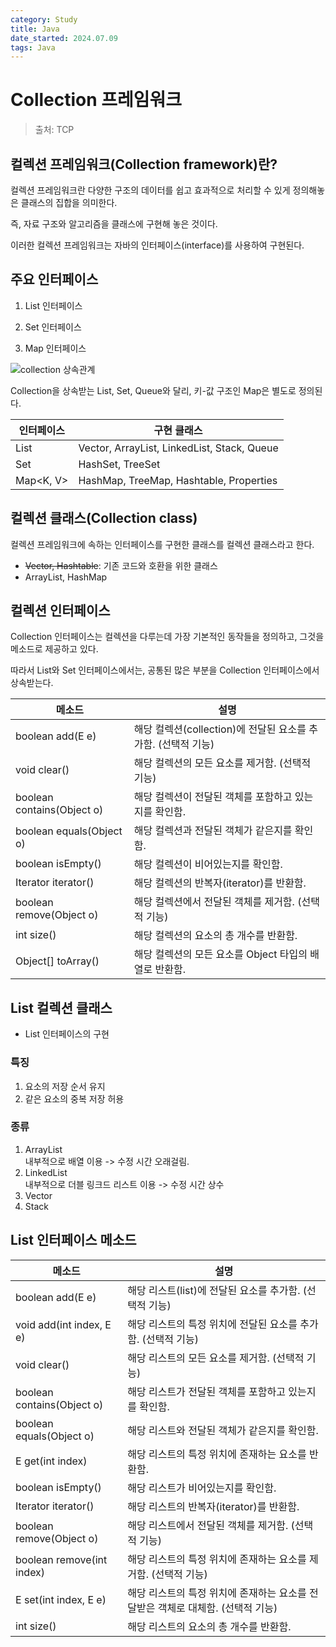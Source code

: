 ```yaml
---
category: Study
title: Java
date_started: 2024.07.09
tags: Java
---
```


# Collection 프레임워크

> 출처: TCP

## 컬렉션 프레임워크(Collection framework)란?

컬렉션 프레임워크란 다양한 구조의 데이터를 쉽고 효과적으로 처리할 수 있게 정의해놓은 클래스의 집합을 의미한다.

즉, 자료 구조와 알고리즘을 클래스에 구현해 놓은 것이다.

이러한 컬렉션 프레임워크는 자바의 인터페이스(interface)를 사용하여 구현된다.

## 주요 인터페이스

1. List 인터페이스

2. Set 인터페이스

3. Map 인터페이스

![collection 상속관계](https://www.tcpschool.com/lectures/img_java_collection_interface_diagram.png)

Collection을 상속받는 List, Set, Queue와 달리, 키-값 구조인 Map은 별도로 정의된다.

| 인터페이스 | 구현 클래스                                 |
| ---------- | ------------------------------------------- |
| List<E>    | Vector, ArrayList, LinkedList, Stack, Queue |
| Set<E>     | HashSet, TreeSet                            |
| Map<K, V>  | HashMap, TreeMap, Hashtable, Properties     |

## 컬렉션 클래스(Collection class)

컬렉션 프레임워크에 속하는 인터페이스를 구현한 클래스를 컬렉션 클래스라고 한다.

-   ~~Vector, Hashtable~~: 기존 코드와 호환을 위한 클래스
-   ArrayList, HashMap

## 컬렉션 인터페이스

Collection 인터페이스는 컬렉션을 다루는데 가장 기본적인 동작들을 정의하고, 그것을 메소드로 제공하고 있다.

따라서 List와 Set 인터페이스에서는, 공통된 많은 부분을 Collection 인터페이스에서 상속받는다.

| 메소드                     | 설명                                                          |
| -------------------------- | ------------------------------------------------------------- |
| boolean add(E e)           | 해당 컬렉션(collection)에 전달된 요소를 추가함. (선택적 기능) |
| void clear()               | 해당 컬렉션의 모든 요소를 제거함. (선택적 기능)               |
| boolean contains(Object o) | 해당 컬렉션이 전달된 객체를 포함하고 있는지를 확인함.         |
| boolean equals(Object o)   | 해당 컬렉션과 전달된 객체가 같은지를 확인함.                  |
| boolean isEmpty()          | 해당 컬렉션이 비어있는지를 확인함.                            |
| Iterator<E> iterator()     | 해당 컬렉션의 반복자(iterator)를 반환함.                      |
| boolean remove(Object o)   | 해당 컬렉션에서 전달된 객체를 제거함. (선택적 기능)           |
| int size()                 | 해당 컬렉션의 요소의 총 개수를 반환함.                        |
| Object[] toArray()         | 해당 컬렉션의 모든 요소를 Object 타입의 배열로 반환함.        |

## List 컬렉션 클래스

-   List 인터페이스의 구현

### 특징

1. 요소의 저장 순서 유지
2. 같은 요소의 중복 저장 허용

### 종류

1. ArrayList<E>  
   내부적으로 배열 이용 -> 수정 시간 오래걸림.
2. LinkedList<E>  
   내부적으로 더블 링크드 리스트 이용 -> 수정 시간 상수
3. Vector<E>
4. Stack<E>

## List 인터페이스 메소드

| 메소드                     | 설명                                                                            |
| -------------------------- | ------------------------------------------------------------------------------- |
| boolean add(E e)           | 해당 리스트(list)에 전달된 요소를 추가함. (선택적 기능)                         |
| void add(int index, E e)   | 해당 리스트의 특정 위치에 전달된 요소를 추가함. (선택적 기능)                   |
| void clear()               | 해당 리스트의 모든 요소를 제거함. (선택적 기능)                                 |
| boolean contains(Object o) | 해당 리스트가 전달된 객체를 포함하고 있는지를 확인함.                           |
| boolean equals(Object o)   | 해당 리스트와 전달된 객체가 같은지를 확인함.                                    |
| E get(int index)           | 해당 리스트의 특정 위치에 존재하는 요소를 반환함.                               |
| boolean isEmpty()          | 해당 리스트가 비어있는지를 확인함.                                              |
| Iterator<E> iterator()     | 해당 리스트의 반복자(iterator)를 반환함.                                        |
| boolean remove(Object o)   | 해당 리스트에서 전달된 객체를 제거함. (선택적 기능)                             |
| boolean remove(int index)  | 해당 리스트의 특정 위치에 존재하는 요소를 제거함. (선택적 기능)                 |
| E set(int index, E e)      | 해당 리스트의 특정 위치에 존재하는 요소를 전달받은 객체로 대체함. (선택적 기능) |
| int size()                 | 해당 리스트의 요소의 총 개수를 반환함.                                          |
